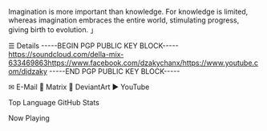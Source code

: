 Imagination is more important than knowledge.
For knowledge is limited, whereas imagination embraces the entire world,
stimulating progress, giving birth to evolution.
」


☰ Details
-----BEGIN PGP PUBLIC KEY BLOCK-----
https://soundcloud.com/della-mix-633469863https://www.facebook.com/dzakychanx/https://www.youtube.com/djdzaky
-----END PGP PUBLIC KEY BLOCK-----


✉ E-Mail   💬 Matrix   🎨 DeviantArt   ▶ YouTube

Top Language GitHub Stats

Now Playing
